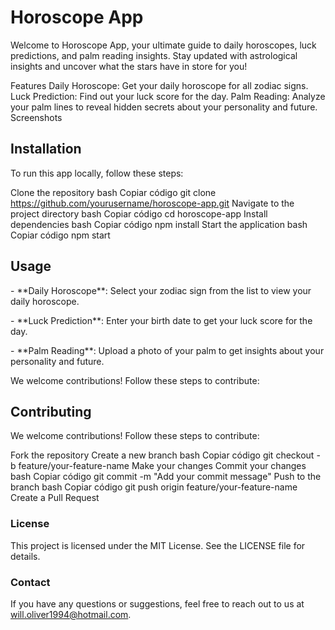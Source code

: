 # Horoscope App
<p>Welcome to Horoscope App, your ultimate guide to daily horoscopes, luck predictions, and palm reading insights. Stay updated with astrological insights and uncover what the stars have in store for you!</p>

Features
Daily Horoscope: Get your daily horoscope for all zodiac signs.
Luck Prediction: Find out your luck score for the day.
Palm Reading: Analyze your palm lines to reveal hidden secrets about your personality and future.
Screenshots



## Installation
To run this app locally, follow these steps:

Clone the repository
bash
Copiar código
git clone https://github.com/yourusername/horoscope-app.git
Navigate to the project directory
bash
Copiar código
cd horoscope-app
Install dependencies
bash
Copiar código
npm install
Start the application
bash
Copiar código
npm start
## Usage
<p>- **Daily Horoscope**: Select your zodiac sign from the list to view your daily horoscope.</p>
<p>- **Luck Prediction**: Enter your birth date to get your luck score for the day.</p>
<p>- **Palm Reading**: Upload a photo of your palm to get insights about your personality and future.</p>

We welcome contributions! Follow these steps to contribute:

## Contributing
We welcome contributions! Follow these steps to contribute:

Fork the repository
Create a new branch
bash
Copiar código
git checkout -b feature/your-feature-name
Make your changes
Commit your changes
bash
Copiar código
git commit -m "Add your commit message"
Push to the branch
bash
Copiar código
git push origin feature/your-feature-name
Create a Pull Request

### License
This project is licensed under the MIT License. See the LICENSE file for details.

### Contact
If you have any questions or suggestions, feel free to reach out to us at <a href="mailto:your-email@example.com">will.oliver1994@hotmail.com</a>.